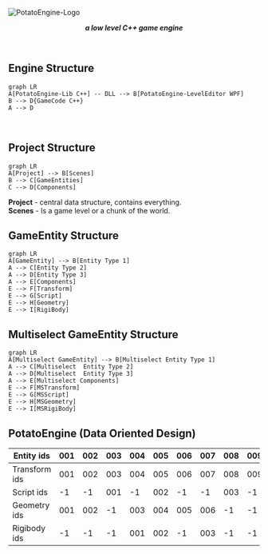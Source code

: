 ![PotatoEngine-Logo](https://i.ibb.co/Gcx0pvS/Potato-Engine-Logo.png)
***<p style="text-align: center;">a low level C++ game engine</p>***
<br />

## Engine Structure
```mermaid
graph LR
A[PotatoEngine-Lib C++] -- DLL --> B[PotatoEngine-LevelEditor WPF]
B --> D{GameCode C++}
A --> D
```
<br />

## Project Structure
```mermaid
graph LR
A[Project] --> B[Scenes]
B --> C[GameEntities]
C --> D[Components]
```

**Project** - central data structure, contains everything.<br />
**Scenes** - Is a game level or a chunk of the world.
<br />

## GameEntity Structure
```mermaid
graph LR
A[GameEntity] --> B[Entity Type 1]
A --> C[Entity Type 2]
A --> D[Entity Type 3]
A --> E[Components]
E --> F[Transform]
E --> G[Script]
E --> H[Geometry]
E --> I[RigiBody]
```

## Multiselect GameEntity Structure
```mermaid
graph LR
A[Multiselect GameEntity] --> B[Multiselect Entity Type 1]
A --> C[Multiselect  Entity Type 2]
A --> D[Multiselect  Entity Type 3]
A --> E[Multiselect Components]
E --> F[MSTransform]
E --> G[MSScript]
E --> H[MSGeometry]
E --> I[MSRigiBody]
```

## PotatoEngine (Data Oriented Design)
| Entity ids    | 001 | 002 | 003 | 004 | 005 | 006 | 007 | 008 | 009 | etc |
|---------------|-----|-----|-----|-----|-----|-----|-----|-----|-----|-----|
| Transform ids | 001 | 002 | 003 | 004 | 005 | 006 | 007 | 008 | 009 | etc |
| Script ids    | -1  | -1  | 001 | -1  | 002 | -1  | -1  | 003 | -1  | etc |
| Geometry ids  | 001 | 002 | -1  | 003 | 004 | 005 | 006 | -1  | -1  | etc |
| Rigibody ids  | -1  | -1  | -1  | 001 | 002 | -1  | 003 | -1  | -1  | etc |
